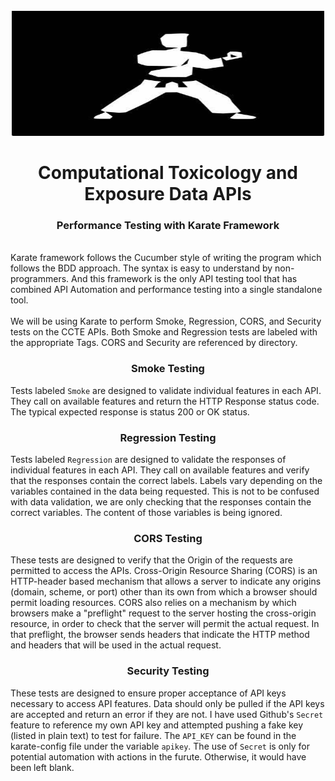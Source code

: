 <!-- PROJECT LOGO -->
<br />
<div align="center">
  <a href="https://github.com/USEPA/ccte-api-karate/tree/main/images">
    <img src="images/karate.jpg" alt="Logo" width="500" height="200">
  </a>
  
<h1 align="center">Computational Toxicology and Exposure Data APIs</h1>
<h3 align="center">Performance Testing with Karate Framework</h3>
</div>
<br>
Karate framework follows the Cucumber style of writing the program which follows the BDD approach. The syntax is easy to understand by non-programmers. And this framework is the only API testing tool that has combined API Automation and performance testing into a single standalone tool.
<br><br>
We will be using Karate to perform Smoke, Regression, CORS, and Security tests on the CCTE APIs. Both Smoke and Regression tests are labeled with the appropriate Tags. CORS and Security are referenced by directory.
<br>
<h3 align="center">Smoke Testing</h3>

Tests labeled `Smoke` are designed to validate individual features in each API. They call on available features and return the HTTP Response status code. The typical expected response is status 200 or OK status.
<br>
<h3 align="center">Regression Testing</h3>

Tests labeled `Regression` are designed to validate the responses of individual features in each API. They call on available features and verify that the responses contain the correct labels. Labels vary depending on the variables contained in the data being requested. This is not to be confused with data validation, we are only checking that the responses contain the correct variables. The content of those variables is being ignored.
<br>
<h3 align="center">CORS Testing</h3>

These tests are designed to verify that the Origin of the requests are permitted to access the APIs. Cross-Origin Resource Sharing (CORS) is an HTTP-header based mechanism that allows a server to indicate any origins (domain, scheme, or port) other than its own from which a browser should permit loading resources. CORS also relies on a mechanism by which browsers make a "preflight" request to the server hosting the cross-origin resource, in order to check that the server will permit the actual request. In that preflight, the browser sends headers that indicate the HTTP method and headers that will be used in the actual request. 
<br>
<h3 align="center">Security Testing</h3>

These tests are designed to ensure proper acceptance of API keys necessary to access API features. Data should only be pulled if the API keys are accepted and return an error if they are not. I have used Github's `Secret` feature to reference my own API key and attempted pushing a fake key (listed in plain text) to test for failure. The `API_KEY` can be found in the karate-config file under the variable `apikey`. The use of `Secret` is only for potential automation with actions in the furute. Otherwise, it would have been left blank.
